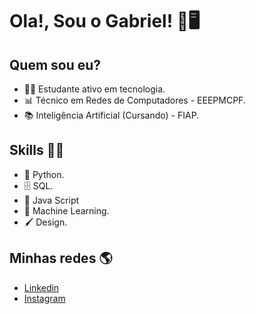  # **Ola!, Sou o Gabriel!** 🤖🖥️ 

## Quem sou eu? 

* 👨‍💻 Estudante ativo em tecnologia.
* 📊 Técnico em Redes de Computadores - EEEPMCPF.
* 📚 Inteligência Artificial (Cursando) - FIAP.

## Skills 👩‍💻

* 🐍 Python.
* 🗄 SQL.
* 🍵 Java Script
* 🔮 Machine Learning.
* 🖌️ Design.

## Minhas redes :earth_americas:

*  [Linkedin]( www.linkedin.com/in/gabriellpessoa)
*  [Instagram]( https://www.instagram.com/biellpessoa/)
